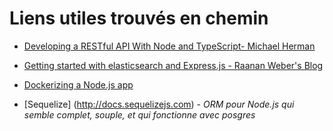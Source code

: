 # Liens utiles trouvés en chemin

- [Developing a RESTful API With Node and TypeScript- Michael Herman](http://mherman.org/blog/2016/11/05/developing-a-restful-api-with-node-and-typescript/#.WRHX3FS-if)

- [Getting started with elasticsearch and Express.js - Raanan Weber's Blog](https://blog.raananweber.com/2015/11/24/simple-autocomplete-with-elasticsearch-and-node-js/)

- [Dockerizing a Node.js app](https://nodejs.org/en/docs/guides/nodejs-docker-webapp/)

- [Sequelize] (http://docs.sequelizejs.com) - *ORM pour Node.js qui semble complet, souple, et qui fonctionne avec posgres*